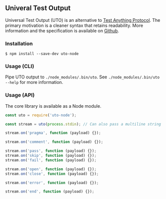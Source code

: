 ## Univeral Test Output

Universal Test Output (UTO) is an alternative to [Test Anything Protocol](http://testanything.org/). The primary motivation is a cleaner syntax that retains readability. More information and the specification is available on [Github](https://github.com/universal-test-output/uto-specification).


### Installation

```
$ npm install --save-dev uto-node
```


### Usage (CLI)

Pipe UTO output to `./node_modules/.bin/uto`. See `./node_modules/.bin/uto --help` for more information.


### Usage (API)

The core library is available as a Node module.

```javascript
const uto = require('uto-node');

const stream = uto(process.stdin); // Can also pass a multiline string

stream.on('pragma', function (payload) {});

stream.on('comment', function (payload) {});

stream.on('pass', function (payload) {});
stream.on('skip', function (payload) {});
stream.on('fail', function (payload) {});

stream.on('open', function (payload) {});
stream.on('close', function (payload) {});

stream.on('error', function (payload) {});

stream.on('end', function (payload) {});
```
